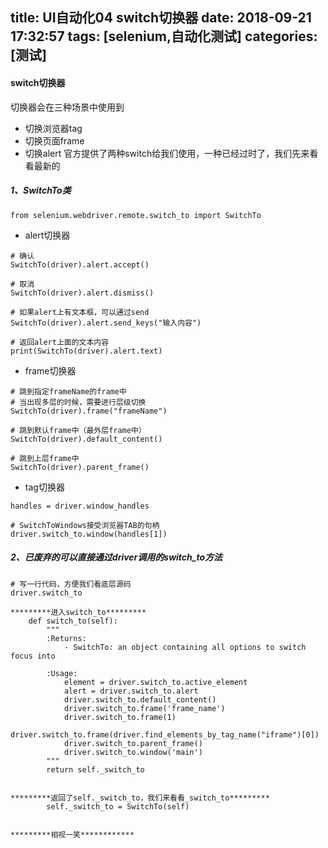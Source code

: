 title: UI自动化04 switch切换器
date: 2018-09-21 17:32:57
tags: [selenium,自动化测试]
categories: [测试]
---


#### switch切换器
切换器会在三种场景中使用到
- 切换浏览器tag
- 切换页面frame
- 切换alert
官方提供了两种switch给我们使用，一种已经过时了，我们先来看看最新的


<!--more-->

##### 1、SwitchTo类
```
from selenium.webdriver.remote.switch_to import SwitchTo
```
- alert切换器
```
# 确认
SwitchTo(driver).alert.accept()

# 取消
SwitchTo(driver).alert.dismiss()

# 如果alert上有文本框，可以通过send
SwitchTo(driver).alert.send_keys("输入内容")

# 返回alert上面的文本内容
print(SwitchTo(driver).alert.text)
```
- frame切换器
```
# 跳到指定frameName的frame中
# 当出现多层的时候，需要进行层级切换
SwitchTo(driver).frame("frameName")

# 跳到默认frame中（最外层frame中）
SwitchTo(driver).default_content()

# 跳到上层frame中
SwitchTo(driver).parent_frame()
```
- tag切换器
```
handles = driver.window_handles
 
# SwitchToWindows接受浏览器TAB的句柄
driver.switch_to.window(handles[1])
```

##### 2、已废弃的可以直接通过driver调用的switch_to方法
```
# 写一行代码，方便我们看底层源码
driver.switch_to

*********进入switch_to*********
    def switch_to(self):
        """
        :Returns:
            - SwitchTo: an object containing all options to switch focus into

        :Usage:
            element = driver.switch_to.active_element
            alert = driver.switch_to.alert
            driver.switch_to.default_content()
            driver.switch_to.frame('frame_name')
            driver.switch_to.frame(1)
            driver.switch_to.frame(driver.find_elements_by_tag_name("iframe")[0])
            driver.switch_to.parent_frame()
            driver.switch_to.window('main')
        """
        return self._switch_to


*********返回了self._switch_to，我们来看看_switch_to*********
        self._switch_to = SwitchTo(self)


*********相视一笑************
```
